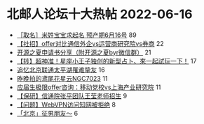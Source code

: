 # 北邮人论坛十大热帖 2022-06-16

- [［取名］米姓宝宝求起名 预产期6月16号](https://bbs.byr.cn/article/Talking/6352062) 89
- [【社招】offer对比通信外企vs运营商研究院vs券商](https://bbs.byr.cn/article/WorkLife/1187254) 22
- [开源之夏申请书分享（附开源之夏byr微信群）](https://bbs.byr.cn/article/StudyShare/204342) 21
- [【转】超神准！星座小王子独创的新型占卜、來一起試玩一下！](https://bbs.byr.cn/article/Constellations/326533) 17
- [追忆北京联通太平湖罹难挚友](https://bbs.byr.cn/article/Feeling/3189487) 16
- [昨晚拍的鸢尾花星云NGC7023](https://bbs.byr.cn/article/Astronomy/20374) 11
- [应届生极限offer咨询：移动党校vs上海产业研究院](https://bbs.byr.cn/article/Job/2166365) 11
- [【保研】信通院张平团队王莹老师招生](https://bbs.byr.cn/article/AimGraduate/1217429) 9
- [【问题】WebVPN访问知网被拒绝](https://bbs.byr.cn/article/BUPTNet/107472) 8
- [「北京」征男朋友～](https://bbs.byr.cn/article/Friends/2025957) 6


